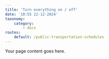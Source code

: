 ```yaml
---
title: 'Turn everything on / off'
date: '10:55 22-12-2024'
taxonomy:
    category:
        - docs
routes:
    default: /public-transportation-schedules
---
```


Your page content goes here.